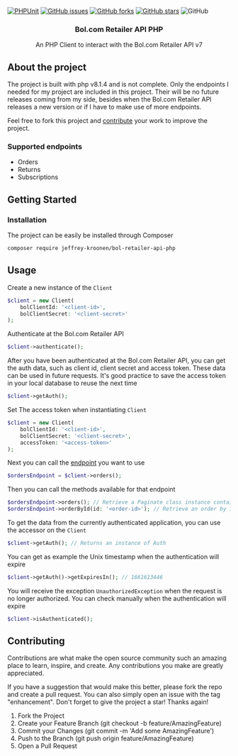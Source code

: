 [![PHPUnit](https://img.shields.io/endpoint.svg?url=https%3A%2F%2Factions-badge.atrox.dev%2Fjeffrey-kroonen%2Fbol-retailer-api-php%2Fbadge%3Fref%3Dmain&label=PHPUnit&style=for-the-badge)](https://actions-badge.atrox.dev/jeffrey-kroonen/bol-retailer-api-php/goto?ref=main)
[![GitHub issues](https://img.shields.io/github/issues/jeffrey-kroonen/bol-retailer-api-php?style=for-the-badge)](https://github.com/jeffrey-kroonen/bol-retailer-api-php/issues)
[![GitHub forks](https://img.shields.io/github/forks/jeffrey-kroonen/bol-retailer-api-php?style=for-the-badge)](https://github.com/jeffrey-kroonen/bol-retailer-api-php/network)
[![GitHub stars](https://img.shields.io/github/stars/jeffrey-kroonen/bol-retailer-api-php?style=for-the-badge)](https://github.com/jeffrey-kroonen/bol-retailer-api-php/stargazers)
![GitHub](https://img.shields.io/github/license/jeffrey-kroonen/bol-retailer-api-php?style=for-the-badge)

<h3 align="center">
    Bol.com Retailer API PHP
</h3>

<p align="center">
    An PHP Client to interact with the Bol.com Retailer API v7
</p>

## About the project

The project is built with php v8.1.4 and is not complete. Only the endpoints I needed for my project are included in this project. Their will be no future releases coming from my side, besides when the Bol.com Retailer API releases a new version or if I have to make use of more endpoints.

Feel free to fork this project and [contribute](#Contributing) your work to improve the project.

### Supported endpoints

- Orders
- Returns
- Subscriptions

## Getting Started

### Installation

The project can be easily be installed through Composer

``` bash
composer require jeffrey-kroonen/bol-retailer-api-php
```

## Usage

Create a new instance of the `Client`

```php
$client = new Client(
    bolClientId: '<client-id>',
    bolClientSecret: '<client-secret>'
);
```

Authenticate at the Bol.com Retailer API

```php
$client->authenticate();
```

After you have been authenticated at the Bol.com Retailer API, you can get the auth data, such as client id, client secret and access token. These data can be used in future requests. It's good practice to save the access token in your local database to reuse the next time

```php
$client->getAuth();
```

Set The access token when instantiating `Client`

```php
$client = new Client(
    bolClientId: '<client-id>',
    bolClientSecret: '<client-secret>',
    accessToken: '<access-token>'
);
```

Next you can call the [endpoint](https://api.bol.com/retailer/public/redoc/v7/retailer.html) you want to use

```php
$ordersEndpoint = $client->orders();
```

Then you can call the methods available for that endpoint

```php
$ordersEndpoint->orders(); // Retrieve a Paginate class instance containing orders
$ordersEndpoint->orderById(id: '<order-id>'); // Retrieve an order by id
```

To get the data from the currently authenticated application, you can use the accessor on the `Client`

```php
$client->getAuth(); // Returns an instance of Auth
```

You can get as example the Unix timestamp when the authentication will expire

```php
$client->getAuth()->getExpiresIn(); // 1661613446
```

You will receive the exception `UnauthorizedException` when the request is no longer authorized. You can check manually when the authentication will expire

```php
$client->isAuthenticated();
```

## Contributing

Contributions are what make the open source community such an amazing place to learn, inspire, and create. Any contributions you make are greatly appreciated.

If you have a suggestion that would make this better, please fork the repo and create a pull request. You can also simply open an issue with the tag "enhancement". Don't forget to give the project a star! Thanks again!

1. Fork the Project
2. Create your Feature Branch (git checkout -b feature/AmazingFeature)
3. Commit your Changes (git commit -m 'Add some AmazingFeature')
4. Push to the Branch (git push origin feature/AmazingFeature)
5. Open a Pull Request
